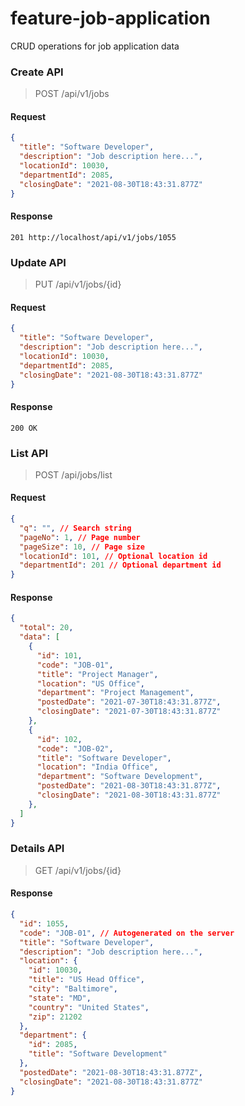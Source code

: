 # feature-job-application
CRUD operations for job application data

### Create API
> POST /api/v1/jobs

#### Request
```json
{
  "title": "Software Developer",
  "description": "Job description here...",
  "locationId": 10030,
  "departmentId": 2085,
  "closingDate": "2021-08-30T18:43:31.877Z"
}
```

#### Response
```
201 http://localhost/api/v1/jobs/1055
```

### Update API
> PUT /api/v1/jobs/{id}

#### Request
```json
{
  "title": "Software Developer",
  "description": "Job description here...",
  "locationId": 10030,
  "departmentId": 2085,
  "closingDate": "2021-08-30T18:43:31.877Z"
}
```

#### Response
```
200 OK
```

### List API
> POST /api/jobs/list

#### Request
```json
{
  "q": "", // Search string
  "pageNo": 1, // Page number
  "pageSize": 10, // Page size
  "locationId": 101, // Optional location id
  "departmentId": 201 // Optional department id
}
```

#### Response
```json
{
  "total": 20,
  "data": [
    {
      "id": 101,
      "code": "JOB-01",
      "title": "Project Manager",
      "location": "US Office",
      "department": "Project Management",
      "postedDate": "2021-07-30T18:43:31.877Z",
      "closingDate": "2021-07-30T18:43:31.877Z"
    },
    {
      "id": 102,
      "code": "JOB-02",
      "title": "Software Developer",
      "location": "India Office",
      "department": "Software Development",
      "postedDate": "2021-08-30T18:43:31.877Z",
      "closingDate": "2021-08-30T18:43:31.877Z"
    },
  ]
}
```

### Details API
> GET /api/v1/jobs/{id}

#### Response
```json
{
  "id": 1055,
  "code": "JOB-01", // Autogenerated on the server
  "title": "Software Developer",
  "description": "Job description here...",
  "location": {
    "id": 10030,
    "title": "US Head Office",
    "city": "Baltimore",
    "state": "MD",
    "country": "United States",
    "zip": 21202
  },
  "department": {
    "id": 2085,
    "title": "Software Development"
  },
  "postedDate": "2021-08-30T18:43:31.877Z",
  "closingDate": "2021-08-30T18:43:31.877Z"
}
```
